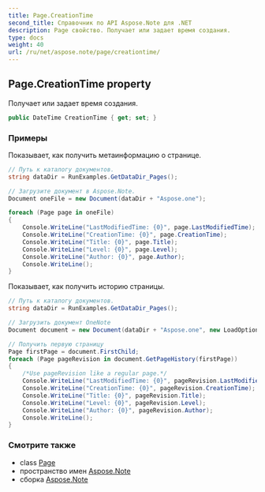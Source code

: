 ```yaml
---
title: Page.CreationTime
second_title: Справочник по API Aspose.Note для .NET
description: Page свойство. Получает или задает время создания.
type: docs
weight: 40
url: /ru/net/aspose.note/page/creationtime/
---
```

## Page.CreationTime property

Получает или задает время создания.

```csharp
public DateTime CreationTime { get; set; }
```

### Примеры

Показывает, как получить метаинформацию о странице.

```csharp
// Путь к каталогу документов.
string dataDir = RunExamples.GetDataDir_Pages();

// Загрузите документ в Aspose.Note.
Document oneFile = new Document(dataDir + "Aspose.one");

foreach (Page page in oneFile)
{
    Console.WriteLine("LastModifiedTime: {0}", page.LastModifiedTime);
    Console.WriteLine("CreationTime: {0}", page.CreationTime);
    Console.WriteLine("Title: {0}", page.Title);
    Console.WriteLine("Level: {0}", page.Level);
    Console.WriteLine("Author: {0}", page.Author);
    Console.WriteLine();
}
```

Показывает, как получить историю страницы.

```csharp
// Путь к каталогу документов.
string dataDir = RunExamples.GetDataDir_Pages();

// Загрузить документ OneNote
Document document = new Document(dataDir + "Aspose.one", new LoadOptions { LoadHistory = true });

// Получить первую страницу
Page firstPage = document.FirstChild;
foreach (Page pageRevision in document.GetPageHistory(firstPage))
{
    /*Use pageRevision like a regular page.*/
    Console.WriteLine("LastModifiedTime: {0}", pageRevision.LastModifiedTime);
    Console.WriteLine("CreationTime: {0}", pageRevision.CreationTime);
    Console.WriteLine("Title: {0}", pageRevision.Title);
    Console.WriteLine("Level: {0}", pageRevision.Level);
    Console.WriteLine("Author: {0}", pageRevision.Author);
    Console.WriteLine();
}
```

### Смотрите также

* class [Page](../)
* пространство имен [Aspose.Note](../../page/)
* сборка [Aspose.Note](../../../)



